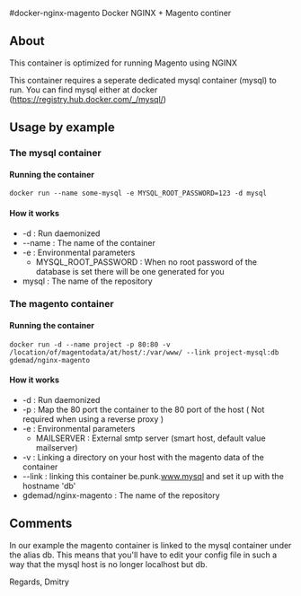 #docker-nginx-magento
Docker NGINX + Magento continer
 
## About

This container is optimized for running Magento using NGINX

This container requires a seperate dedicated mysql container (mysql) to run.
You can find mysql either at docker (https://registry.hub.docker.com/_/mysql/)

## Usage by example

### The mysql container

#### Running the container

```shell
docker run --name some-mysql -e MYSQL_ROOT_PASSWORD=123 -d mysql
```

#### How it works

* -d : Run daemonized
* --name : The name of the container
* -e : Environmental parameters
	* MYSQL_ROOT_PASSWORD : When no root password of the database is set there will be one generated for you  
* mysql : The name of the repository	


### The magento container

#### Running the container

```shell
docker run -d --name project -p 80:80 -v /location/of/magentodata/at/host/:/var/www/ --link project-mysql:db gdemad/nginx-magento
```

#### How it works

* -d : Run daemonized
* -p : Map the 80 port the container to the 80 port of the host ( Not required when using a reverse proxy )
* -e : Environmental parameters
  * MAILSERVER : External smtp server (smart host, default value mailserver)
* -v : Linking a directory on your host with the magento data of the container
* --link : linking this container be.punk.www.mysql and set it up with the hostname 'db'
* gdemad/nginx-magento : The name of the repository


## Comments

In our example the magento container is linked to the mysql container under the alias db.
This means that you'll have to edit your config file in such a way that the mysql host is no longer localhost but db.


Regards,
Dmitry
